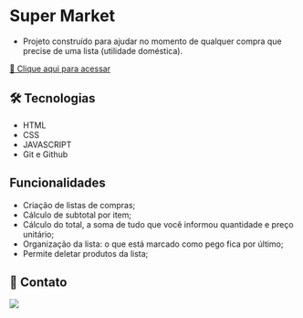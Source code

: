 # Super Market 

- Projeto construído para ajudar no momento de qualquer compra que precise de uma lista (utilidade doméstica).

[🔗 Clique aqui para acessar](https://wevessonmadson.github.io/superMarket/)


## 🛠 Tecnologias

- HTML
- CSS
- JAVASCRIPT
- Git e Github

## Funcionalidades

- Criação de listas de compras;
- Cálculo de subtotal por item;
- Cálculo do total, a soma de tudo que você informou quantidade e preço unitário;
- Organização da lista: o que está marcado como pego fica por último;
- Permite deletar produtos da lista;

## 💛 Contato

<a href="https://www.linkedin.com/in/wevesson-madson-9a5a4615a/"><img src="https://img.shields.io/badge/LinkedIn-0077B5?style=for-the-badge&logo=linkedin&logoColor=white" /></a>